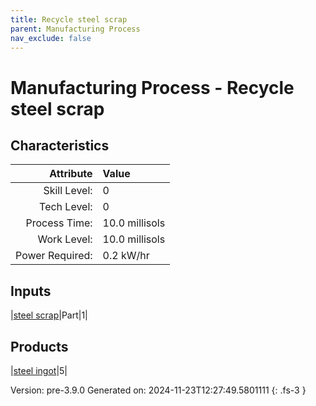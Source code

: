```yaml
---
title: Recycle steel scrap
parent: Manufacturing Process
nav_exclude: false
---
```

# Manufacturing Process - Recycle steel scrap


## Characteristics

| Attribute      | Value |
|--------:|:------|
|Skill Level:|0|
|Tech Level:|0|
|Process Time:|10.0 millisols|
|Work Level:|10.0 millisols|
|Power Required:|0.2 kW/hr|

## Inputs

|[steel scrap](../part/steel-scrap.html)|Part|1|

## Products

|[steel ingot](../part/steel-ingot.html)|5|


Version: pre-3.9.0 Generated on: 2024-11-23T12:27:49.5801111
{: .fs-3 }

